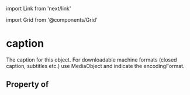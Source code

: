 import Link from 'next/link'
  
import Grid from '@components/Grid'

# caption

The caption for this object. For downloadable machine formats (closed caption, subtitles etc.) use MediaObject and indicate the <Link href="/encodingFormat">encodingFormat</Link>.

## Property of



